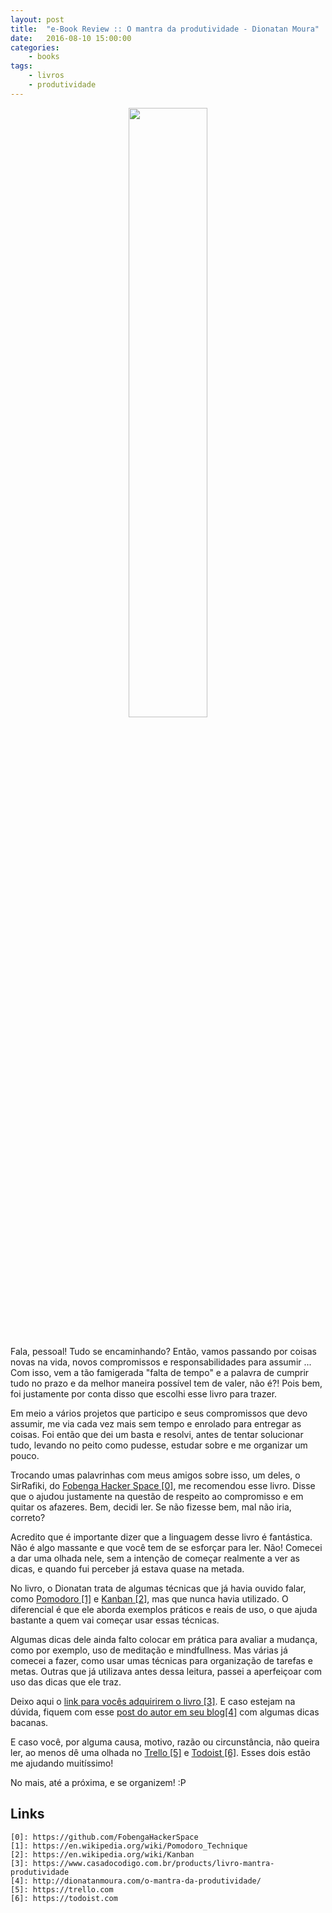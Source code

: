 ```yaml
---
layout: post
title:  "e-Book Review :: O mantra da produtividade - Dionatan Moura"
date:   2016-08-10 15:00:00
categories:
    - books
tags:
    - livros
    - produtividade
---
```


<div style="text-align: center;">
	<img src="{{ site.baseurl }}images/posts/2016/21.jpeg" style="width:50%;" />
</div>
<br />

Fala, pessoal! Tudo se encaminhando? Então, vamos passando por coisas novas na vida, novos compromissos e responsabilidades para assumir ... Com isso, vem a tão famigerada "falta de tempo" e a palavra de cumprir tudo no prazo e da melhor maneira possível tem de valer, não é?! Pois bem, foi justamente por conta disso que escolhi esse livro para trazer.

Em meio a vários projetos que participo e seus compromissos que devo assumir, me via cada vez mais sem tempo e enrolado para entregar as coisas. Foi então que dei um basta e resolvi, antes de tentar solucionar tudo, levando no peito como pudesse, estudar sobre e me organizar um pouco.

Trocando umas palavrinhas com meus amigos sobre isso, um deles, o SirRafiki, do [Fobenga Hacker Space \[0\]][0], me recomendou esse livro. Disse que o ajudou justamente na questão de respeito ao compromisso e em quitar os afazeres. Bem, decidi ler. Se não fizesse bem, mal não iria, correto?

Acredito que é importante dizer que a linguagem desse livro é fantástica. Não é algo massante e que você tem de se esforçar para ler. Não! Comecei a dar uma olhada nele, sem a intenção de começar realmente a ver as dicas, e quando fui perceber já estava quase na metada.

No livro, o Dionatan trata de algumas técnicas que já havia ouvido falar, como [Pomodoro \[1\]][1] e [Kanban \[2\]][2], mas que nunca havia utilizado. O diferencial é que ele aborda exemplos práticos e reais de uso, o que ajuda bastante a quem vai começar usar essas técnicas.

Algumas dicas dele ainda falto colocar em prática para avaliar a mudança, como por exemplo, uso de meditação e mindfullness. Mas várias já comecei a fazer, como usar umas técnicas para organização de tarefas e metas. Outras que já utilizava antes dessa leitura, passei a aperfeiçoar com uso das dicas que ele traz.

Deixo aqui o [link para vocês adquirirem o livro \[3\]][3]. E caso estejam na dúvida, fiquem com esse [post do autor em seu blog\[4\]][4] com algumas dicas bacanas.

E caso você, por alguma causa, motivo, razão ou circunstância, não queira ler, ao menos dê uma olhada no [Trello \[5\]][5] e [Todoist \[6\]][6]. Esses dois estão me ajudando muitíssimo!

No mais, até a próxima, e se organizem! :P

## Links

~~~
[0]: https://github.com/FobengaHackerSpace
[1]: https://en.wikipedia.org/wiki/Pomodoro_Technique
[2]: https://en.wikipedia.org/wiki/Kanban
[3]: https://www.casadocodigo.com.br/products/livro-mantra-produtividade
[4]: http://dionatanmoura.com/o-mantra-da-produtividade/
[5]: https://trello.com
[6]: https://todoist.com
~~~

[0]: https://github.com/FobengaHackerSpace
[1]: https://en.wikipedia.org/wiki/Pomodoro_Technique
[2]: https://en.wikipedia.org/wiki/Kanban
[3]: https://www.casadocodigo.com.br/products/livro-mantra-produtividade
[4]: http://dionatanmoura.com/o-mantra-da-produtividade/
[5]: https://trello.com
[6]: https://todoist.com
